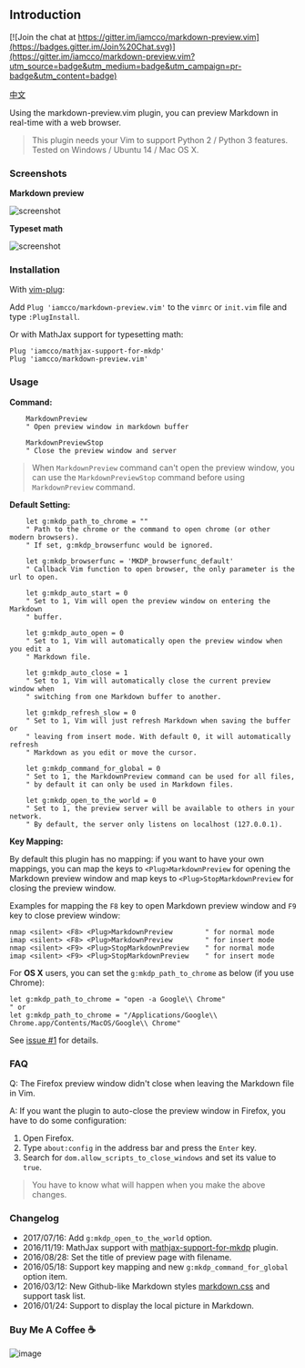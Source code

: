 ## Introduction

[![Join the chat at https://gitter.im/iamcco/markdown-preview.vim](https://badges.gitter.im/Join%20Chat.svg)](https://gitter.im/iamcco/markdown-preview.vim?utm_source=badge&utm_medium=badge&utm_campaign=pr-badge&utm_content=badge)

[中文](./README_cn.md)

Using the markdown-preview.vim plugin, you can preview Markdown in real-time
with a web browser.

> This plugin needs your Vim to support Python 2 / Python 3 features.
> Tested on Windows / Ubuntu 14 / Mac OS X.

### Screenshots

**Markdown preview**

![screenshot](https://cloud.githubusercontent.com/assets/5492542/15363504/839753be-1d4b-11e6-9ac8-def4d7122e8d.gif)

**Typeset math**

![screenshot](https://cloud.githubusercontent.com/assets/5492542/20455946/275dc74c-aea3-11e6-96f8-0d1a47e50f95.png)

### Installation

With [vim-plug](https://github.com/junegunn/vim-plug):

Add `Plug 'iamcco/markdown-preview.vim'` to the `vimrc` or `init.vim` file and type `:PlugInstall`.

Or with MathJax support for typesetting math:

```
Plug 'iamcco/mathjax-support-for-mkdp'
Plug 'iamcco/markdown-preview.vim'
```

### Usage

**Command:**

```
    MarkdownPreview
    " Open preview window in markdown buffer

    MarkdownPreviewStop
    " Close the preview window and server

```
> When `MarkdownPreview` command can't open the preview window, you can use the
`MarkdownPreviewStop` command before using `MarkdownPreview` command.

**Default Setting:**

```
    let g:mkdp_path_to_chrome = ""
    " Path to the chrome or the command to open chrome (or other modern browsers).
    " If set, g:mkdp_browserfunc would be ignored.

    let g:mkdp_browserfunc = 'MKDP_browserfunc_default'
    " Callback Vim function to open browser, the only parameter is the url to open.

    let g:mkdp_auto_start = 0
    " Set to 1, Vim will open the preview window on entering the Markdown
    " buffer.

    let g:mkdp_auto_open = 0
    " Set to 1, Vim will automatically open the preview window when you edit a
    " Markdown file.

    let g:mkdp_auto_close = 1
    " Set to 1, Vim will automatically close the current preview window when
    " switching from one Markdown buffer to another.

    let g:mkdp_refresh_slow = 0
    " Set to 1, Vim will just refresh Markdown when saving the buffer or
    " leaving from insert mode. With default 0, it will automatically refresh
    " Markdown as you edit or move the cursor.

    let g:mkdp_command_for_global = 0
    " Set to 1, the MarkdownPreview command can be used for all files,
    " by default it can only be used in Markdown files.

    let g:mkdp_open_to_the_world = 0
    " Set to 1, the preview server will be available to others in your network.
    " By default, the server only listens on localhost (127.0.0.1).
```

**Key Mapping:**

By default this plugin has no mapping: if you want to have your own mappings,
you can map the keys to `<Plug>MarkdownPreview` for opening the Markdown preview window and
map keys to `<Plug>StopMarkdownPreview` for closing the preview window.

Examples for mapping the `F8` key to open Markdown preview window and `F9` key to
close preview window:

```
nmap <silent> <F8> <Plug>MarkdownPreview        " for normal mode
imap <silent> <F8> <Plug>MarkdownPreview        " for insert mode
nmap <silent> <F9> <Plug>StopMarkdownPreview    " for normal mode
imap <silent> <F9> <Plug>StopMarkdownPreview    " for insert mode
```

For **OS X** users, you can set the `g:mkdp_path_to_chrome` as below (if you use Chrome):

```
let g:mkdp_path_to_chrome = "open -a Google\\ Chrome"
" or
let g:mkdp_path_to_chrome = "/Applications/Google\\ Chrome.app/Contents/MacOS/Google\\ Chrome"
```
See [issue #1](https://github.com/iamcco/markdown-preview.vim/issues/1) for details.

### FAQ

Q: The Firefox preview window didn't close when leaving the Markdown file in Vim.

A: If you want the plugin to auto-close the preview window in Firefox, you have to do some configuration:

1. Open Firefox.
2. Type `about:config` in the address bar and press the `Enter` key.
3. Search for `dom.allow_scripts_to_close_windows` and set its value to `true`.

> You have to know what will happen when you make the above changes.

### Changelog

* 2017/07/16: Add `g:mkdp_open_to_the_world` option.
* 2016/11/19: MathJax support with [mathjax-support-for-mkdp](https://github.com/iamcco/mathjax-support-for-mkdp) plugin.
* 2016/08/28: Set the title of preview page with filename.
* 2016/05/18: Support key mapping and new `g:mkdp_command_for_global` option item.
* 2016/03/12: New Github-like Markdown styles [markdown.css](https://github.com/iamcco/markdown.css) and support task list.
* 2016/01/24: Support to display the local picture in Markdown.

### Buy Me A Coffee ☕️

![image](https://user-images.githubusercontent.com/5492542/42771079-962216b0-8958-11e8-81c0-520363ce1059.png)
